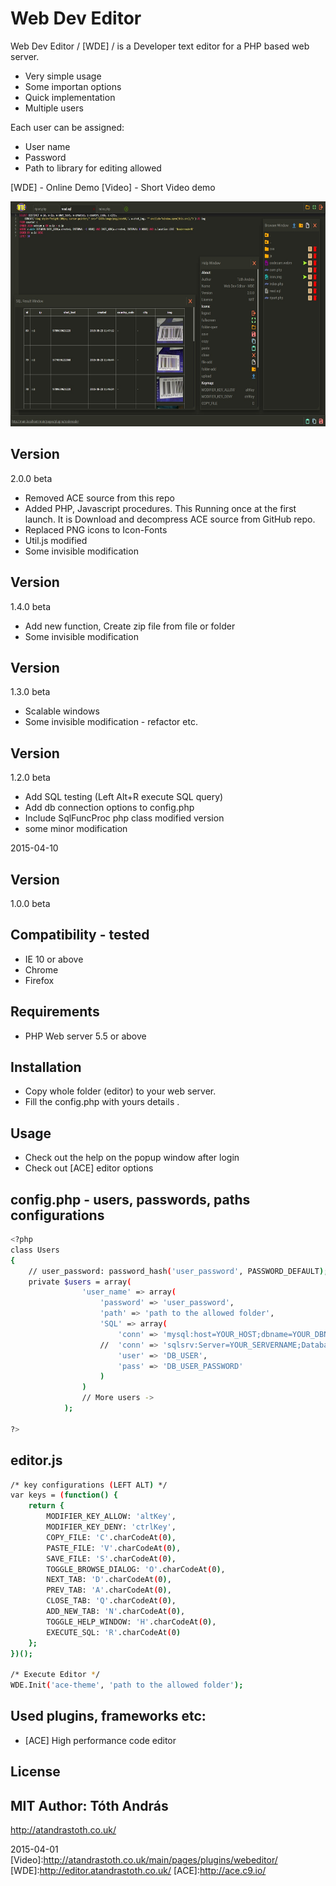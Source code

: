 Web Dev Editor
=============

Web Dev Editor / [WDE] / is a Developer text editor for a PHP based  web server.

- Very simple usage
- Some importan options
- Quick implementation
- Multiple users
  
Each user can be assigned:
 
- User name
- Password 
- Path to library for editing allowed

[WDE] - Online Demo 
[Video] - Short Video demo

<img src = "capture.jpg" width="640" height="360"/>

Version
----
2.0.0 beta

- Removed ACE source from this repo
- Added PHP, Javascript procedures. This Running once at the first launch. 
    It is Download and decompress ACE source from GitHub repo.
- Replaced PNG icons to Icon-Fonts
- Util.js modified
- Some invisible modification

Version
----
1.4.0 beta

- Add new function, Create zip file from file or folder
- Some invisible modification

Version
----
1.3.0 beta

- Scalable windows
- Some invisible modification - refactor etc.

Version
----
1.2.0 beta

- Add SQL testing (Left Alt+R execute SQL query)
- Add db connection options to config.php
- Include SqlFuncProc php class modified version
- some minor modification

2015-04-10

Version
----
1.0.0 beta

Compatibility - tested
----
- IE 10 or above
- Chrome 
- Firefox

Requirements
----
- PHP Web server 5.5 or above

Installation
----
- Copy whole folder (editor) to your web server.
- Fill the config.php with yours details .

Usage
----
- Check out the help on the popup window after login
- Check out [ACE] editor options 

config.php - users, passwords, paths configurations
--------------
```sh
<?php
class Users
{
    // user_password: password_hash('user_password', PASSWORD_DEFAULT);
    private $users = array(
                'user_name' => array(
                    'password' => 'user_password',
                    'path' => 'path to the allowed folder',
                    'SQL' => array(
                        'conn' => 'mysql:host=YOUR_HOST;dbname=YOUR_DBNAME;charset=utf8',
                    //  'conn' => 'sqlsrv:Server=YOUR_SERVERNAME;Database=YOUR_DBNAME',
                        'user' => 'DB_USER',
                        'pass' => 'DB_USER_PASSWORD'
                    )
                )
                // More users -> 
            );

?>
```

editor.js
--------------
```sh
/* key configurations (LEFT ALT) */
var keys = (function() {
    return {
        MODIFIER_KEY_ALLOW: 'altKey',
        MODIFIER_KEY_DENY: 'ctrlKey',
        COPY_FILE: 'C'.charCodeAt(0),
        PASTE_FILE: 'V'.charCodeAt(0),
        SAVE_FILE: 'S'.charCodeAt(0),
        TOGGLE_BROWSE_DIALOG: 'O'.charCodeAt(0),
        NEXT_TAB: 'D'.charCodeAt(0),
        PREV_TAB: 'A'.charCodeAt(0),
        CLOSE_TAB: 'Q'.charCodeAt(0),
        ADD_NEW_TAB: 'N'.charCodeAt(0),
        TOGGLE_HELP_WINDOW: 'H'.charCodeAt(0),
        EXECUTE_SQL: 'R'.charCodeAt(0)
    };
})();

/* Execute Editor */
WDE.Init('ace-theme', 'path to the allowed folder');

```

Used plugins, frameworks etc:
----
- [ACE] High performance code editor

License
----
MIT
Author: Tóth András
---
http://atandrastoth.co.uk/

2015-04-01
[Video]:http://atandrastoth.co.uk/main/pages/plugins/webeditor/
[WDE]:http://editor.atandrastoth.co.uk/
[ACE]:http://ace.c9.io/
